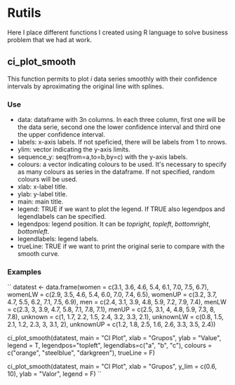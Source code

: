# Rutils
Here I place different functions I created using R language to solve business problem that we had at work.

## ci_plot_smooth
This function permits to plot _i_ data series smoothly with their confidence intervals by aproximating the original line with splines.

### Use
  - data: dataframe with 3n columns. In each three column, first one will be the data serie, second one the lower confidence interval and third one the upper confidence interval.
  - labels: x-axis labels. If not speficied, there will be labels from 1 to nrows.
  - ylim: vector indicating the y-axis limits.
  - sequence_y: seq(from=a,to=b,by=c) with the y-axis labels. 
  - colours: a vector indicating colours to be used. It's necessary to specify as many colours as series in the dataframe. If not specified, random colours will be used. 
  - xlab: x-label title.
  - ylab: y-label title.
  - main: main title.
  - legend: TRUE if we want to plot the legend. If TRUE also legendpos and legendlabels can be specified.
  - legendpos: legend position. It can be _topright_, _topleft_, _bottomright_, _bottomleft_.
  - legendlabels: legend labels.
  - trueLine: TRUE if we want to print the original serie to compare with the smooth curve.
  
### Examples
``
datatest <- data.frame(women = c(3.1, 3.6, 4.6, 5.4, 6.1, 7.0, 7.5, 6.7),
                       womenLW = c(2.9, 3.5, 4.6, 5.4, 6.0, 7.0, 7.4, 6.5),
                       womenUP = c(3.2, 3.7, 4.7, 5.5, 6.2, 7.1, 7.5, 6.9),
                       men = c(2.4, 3.1, 3.9, 4.8, 5.9, 7.2, 7.9, 7.4),
                       menLW = c(2.3, 3, 3.9, 4.7, 5.8, 7.1, 7.8, 7.1),
                       menUP = c(2.5, 3.1, 4, 4.8, 5.9, 7.3, 8, 7.8),
                       unknown = c(1, 1.7, 2.2, 1.5, 2.4, 3.2, 3.3, 2.1),
                       unknownLW = c(0.8, 1.5, 2.1, 1.2, 2.3, 3, 3.1, 2),
                       unknownUP = c(1.2, 1.8, 2.5, 1.6, 2.6, 3.3, 3.5, 2.4))

ci_plot_smooth(datatest,
         main = "CI Plot",
         xlab = "Grupos",
         ylab = "Value",
         legend = T,
         legendpos="topleft",
         legendlabs=c("a", "b", "c"),
         colours = c("orange", "steelblue", "darkgreen"),
         trueLine = F)
    
ci_plot_smooth(datatest, main = "CI Plot", xlab = "Grupos", y_lim = c(0.6, 10), ylab = "Valor", legend = F)
``
